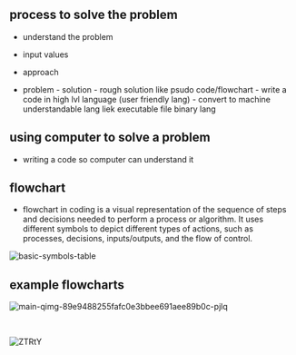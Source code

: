 ## process to solve the problem

- understand the problem
- input values
- approach

- problem - solution - rough solution like psudo code/flowchart - write a code in high lvl language (user friendly lang) - convert to machine understandable lang liek executable file binary  lang

## using computer to solve a problem

- writing a code so computer can understand it

## flowchart
- flowchart in coding is a visual representation of the sequence of steps and decisions needed to perform a process or algorithm. It uses different symbols to depict different types of actions, such as processes, decisions, inputs/outputs, and the flow of control.
  
![basic-symbols-table](https://github.com/user-attachments/assets/3ac437c6-3cc7-497a-a94f-b6bb29f4f81c)

## example flowcharts
![main-qimg-89e9488255fafc0e3bbee691aee89b0c-pjlq](https://github.com/user-attachments/assets/3004bb03-f1e0-42e4-b524-46f148e16e61)

<br/>

![ZTRtY](https://github.com/user-attachments/assets/ad20f602-254a-4a4b-9e85-3fe532978afd)
